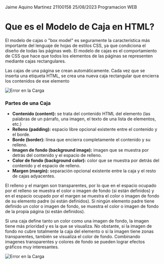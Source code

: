 Jaime Aquino Martinez 21100158 25/08/2023 Programacion WEB

# Que es el Modelo de Caja en HTML?

El modelo de cajas o "box model" es seguramente la característica más importante del lenguaje de hojas de estilos CSS, ya que condiciona el diseño de todas las páginas web. El modelo de cajas es el comportamiento de CSS que hace que todos los elementos de las páginas se representen mediante cajas rectangulares.

Las cajas de una página se crean automáticamente. Cada vez que se inserta una etiqueta HTML, se crea una nueva caja rectangular que encierra los contenidos de ese elemento

![Error en la Carga](https://uniwebsidad.com/static/libros/imagenes/css/f0402.gif)

### Partes de una Caja

* **Contenido (content):** se trata del contenido HTML del elemento (las palabras de un párrafo, una imagen, el texto de una lista de elementos, etc.)
* **Relleno (padding):** espacio libre opcional existente entre el contenido y el borde.
* **Borde (border):** línea que encierra completamente el contenido y su relleno.
* **Imagen de fondo (background image):** imagen que se muestra por detrás del contenido y el espacio de relleno.
* **Color de fondo (background color):** color que se muestra por detrás del contenido y el espacio de relleno.
* **Margen (margin):** separación opcional existente entre la caja y el resto de cajas adyacentes.

El relleno y el margen son transparentes, por lo que en el espacio ocupado por el relleno se muestra el color o imagen de fondo (si están definidos) y en el espacio ocupado por el margen se muestra el color o imagen de fondo de su elemento padre (si están definidos). Si ningún elemento padre tiene definido un color o imagen de fondo, se muestra el color o imagen de fondo de la propia página (si están definidos).

Si una caja define tanto un color como una imagen de fondo, la imagen tiene más prioridad y es la que se visualiza. No obstante, si la imagen de fondo no cubre totalmente la caja del elemento o si la imagen tiene zonas transparentes, también se visualiza el color de fondo. Combinando imagenes transparentes y colores de fondo se pueden lograr efectos gráficos muy interesantes.

![Error en la Carga](https://lenguajecss.com/css/modelo-de-cajas/que-es/modelo-de-cajas.png)
